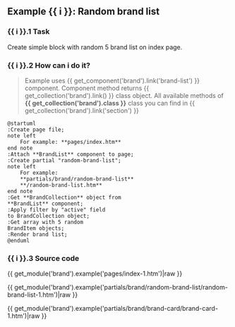 ## Example {{ i }}: Random brand list

### {{ i }}.1 Task

Create simple block with random 5 brand list on index page.

### {{ i }}.2 How can i do it?

> Example uses {{ get_component('brand').link('brand-list') }} component.
Component method returns {{ get_collection('brand').link() }} class object.
All available methods of **{{ get_collection('brand').class }}** class you can find in {{ get_collection('brand').link('section') }}

```plantuml
@startuml
:Create page file;
note left
    For example: **pages/index.htm**
end note
:Attach **BrandList** component to page;
:Create partial "random-brand-list";
note left
    For example:
    **partials/brand/random-brand-list**
    **/random-brand-list.htm**
end note
:Get **BrandCollection** object from
**BrandList** component;
:Apply filter by "active" field
to BrandCollection object;
:Get array with 5 random
BrandItem objects;
:Render brand list;
@enduml
```

### {{ i }}.3 Source code

{{ get_module('brand').example('pages/index-1.htm')|raw }}

{{ get_module('brand').example('partials/brand/random-brand-list/random-brand-list-1.htm')|raw }}

{{ get_module('brand').example('partials/brand/brand-card/brand-card-1.htm')|raw }}